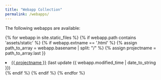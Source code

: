 ```yaml
---
title: "Webapp Collection"
permalink: /webapps/
---
```


The following webapps are available:

{% for webapp in site.static_files %}
{% if webapp.path contains 'assets/static' %}
{% if webapp.extname == '.html' %}
{% assign path_to_array = webapp.basename | split: "/" %}
{% assign projectname = path_to_array.last }}
<li><a href="{{ webapp.path | relative_url }}">{{ projectname }}</a> (last update {{ webapp.modified_time | date_to_string }})</li>
{% endif %}
{% endif %}
{% endfor %}
